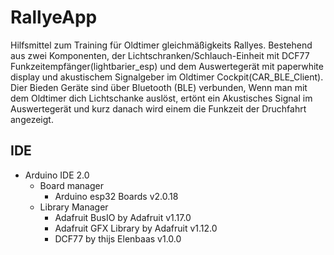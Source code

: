 # RallyeApp
Hilfsmittel zum Training für Oldtimer gleichmäßigkeits Rallyes.
Bestehend aus zwei Komponenten, der Lichtschranken/Schlauch-Einheit mit DCF77 Funkzeitempfänger(lightbarier_esp) und dem Auswertegerät mit paperwhite display und akustischem Signalgeber im Oldtimer Cockpit(CAR_BLE_Client).
Dier Bieden Geräte sind über Bluetooth (BLE) verbunden, Wenn man mit dem Oldtimer dich Lichtschanke auslöst, ertönt ein Akustisches Signal im Auswertegerät und kurz danach wird einem die Funkzeit der Druchfahrt angezeigt. 

## IDE
- Arduino IDE 2.0
  - Board manager
      - Arduino esp32 Boards v2.0.18
  - Library Manager
      - Adafruit BusIO by Adafruit v1.17.0
      - Adafruit GFX Library by Adafruit v1.12.0
      - DCF77 by thijs Elenbaas v1.0.0
